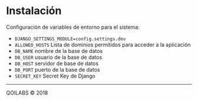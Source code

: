Instalación
===========

Configuración de variables de entorno para el sistema:
* `DJANGO_SETTINGS_MODULE=config.settings.dev`
* `ALLOWED_HOSTS` Lista de dominios permitidos para acceder a la aplicación
* `DB_NAME` nombre de la base de datos
* `DB_USER` usuario de la base de datos
* `DB_HOST` servidor de base de datos
* `DB_PORT` puerto de la base de datos
* `SECRET_KEY` Secret Key de Django

---
QOILABS © 2018
